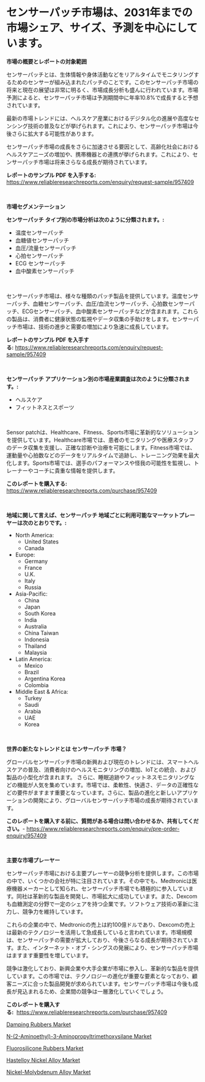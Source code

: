 <p><h1>センサーパッチ市場は、2031年までの市場シェア、サイズ、予測を中心にしています。</h1></p><p><strong>市場の概要とレポートの対象範囲</strong></p>
<p><p>センサーパッチとは、生体情報や身体活動などをリアルタイムでモニタリングするためのセンサーが組み込まれたパッチのことです。このセンサーパッチ市場の将来と現在の展望は非常に明るく、市場成長分析も盛んに行われています。市場予測によると、センサーパッチ市場は予測期間中に年率10.8%で成長すると予想されています。</p><p>最新の市場トレンドには、ヘルスケア産業におけるデジタル化の進展や高度なセンシング技術の普及などが挙げられます。これにより、センサーパッチ市場は今後さらに拡大する可能性があります。</p><p>センサーパッチ市場の成長をさらに加速させる要因として、高齢化社会におけるヘルスケアニーズの増加や、携帯機器との連携が挙げられます。これにより、センサーパッチ市場は将来さらなる成長が期待されています。</p></p>
<p><strong>レポートのサンプル PDF を入手する:</strong> <a href="https://www.reliableresearchreports.com/enquiry/request-sample/957409">https://www.reliableresearchreports.com/enquiry/request-sample/957409</a></p>
<p>&nbsp;</p>
<p><strong>市場セグメンテーション</strong></p>
<p><strong>センサーパッチ タイプ別の市場分析は次のように分類されます。:</strong></p>
<p><ul><li>温度センサーパッチ</li><li>血糖値センサーパッチ</li><li>血圧/流量センサーパッチ</li><li>心拍センサーパッチ</li><li>ECG センサーパッチ</li><li>血中酸素センサーパッチ</li></ul></p>
<p>&nbsp;</p>
<p><p>センサーパッチ市場は、様々な種類のパッチ製品を提供しています。温度センサーパッチ、血糖センサーパッチ、血圧/血流センサーパッチ、心拍数センサーパッチ、ECGセンサーパッチ、血中酸素センサーパッチなどが含まれます。これらの製品は、消費者に健康状態の監視やデータ収集の手助けをします。センサーパッチ市場は、技術の進歩と需要の増加により急速に成長しています。</p></p>
<p><strong>レポートのサンプル PDF を入手する:</strong>&nbsp;<a href="https://www.reliableresearchreports.com/enquiry/request-sample/957409">https://www.reliableresearchreports.com/enquiry/request-sample/957409</a></p>
<p>&nbsp;</p>
<p><strong> センサーパッチ アプリケーション別の市場産業調査は次のように分類されます。:</strong></p>
<p><ul><li>ヘルスケア</li><li>フィットネスとスポーツ</li></ul></p>
<p>&nbsp;</p>
<p><p>Sensor patchは、Healthcare、Fitness、Sports市場に革新的なソリューションを提供しています。Healthcare市場では、患者のモニタリングや医療スタッフのデータ収集を支援し、正確な診断や治療を可能にします。Fitness市場では、運動量や心拍数などのデータをリアルタイムで追跡し、トレーニング効果を最大化します。Sports市場では、選手のパフォーマンスや怪我の可能性を監視し、トレーナーやコーチに貴重な情報を提供します。</p></p>
<p><strong>このレポートを購入する:</strong>&nbsp; <a href="https://www.reliableresearchreports.com/purchase/957409">https://www.reliableresearchreports.com/purchase/957409</a></p>
<p>&nbsp;</p>
<p><strong>地域に関して言えば、センサーパッチ 地域ごとに利用可能なマーケットプレーヤーは次のとおりです。:</strong></p>
<p><ul>
    <li>
        North America:
        <ul>
            <li>United States</li>
            <li>Canada</li>
        </ul>
    </li>
    <li>
        Europe:
        <ul>
            <li>Germany</li>
            <li>France</li>
            <li>U.K.</li>
            <li>Italy</li>
            <li>Russia</li>
        </ul>
    </li>
    <li>
        Asia-Pacific:
        <ul>
            <li>China</li>
            <li>Japan</li>
            <li>South Korea</li>
            <li>India</li>
            <li>Australia</li>
            <li>China Taiwan</li>
            <li>Indonesia</li>
            <li>Thailand</li>
            <li>Malaysia</li>
        </ul>
    </li>
    <li>
        Latin America:
        <ul>
            <li>Mexico</li>
            <li>Brazil</li>
            <li>Argentina Korea</li>
            <li>Colombia</li>
        </ul>
    </li>
    <li>
        Middle East & Africa:
        <ul>
            <li>Turkey</li>
            <li>Saudi</li>
            <li>Arabia</li>
            <li>UAE</li>
            <li>Korea</li>
        </ul>
    </li>
    </ul></p>
<p>&nbsp;</p>
<p><strong>世界の新たなトレンドとは センサーパッチ 市場？</strong></p>
<p><p>グローバルセンサーパッチ市場の新興および現在のトレンドには、スマートヘルスケアの普及、消費者向けのヘルスモニタリングの増加、IoTとの統合、および製品の小型化が含まれます。 さらに、睡眠追跡やフィットネスモニタリングなどの機能が人気を集めています。市場では、柔軟性、快適さ、データの正確性などの要件がますます重要となっています。さらに、製品の進化と新しいアプリケーションの開発により、グローバルセンサーパッチ市場の成長が期待されています。</p></p>
<p><strong>このレポートを購入する前に、質問がある場合は問い合わせるか、共有してください。</strong>- <a href="https://www.reliableresearchreports.com/enquiry/pre-order-enquiry/957409">https://www.reliableresearchreports.com/enquiry/pre-order-enquiry/957409</a></p>
<p>&nbsp;</p>
<p><strong>主要な市場プレーヤー</strong></p>
<p><p>センサーパッチ市場における主要プレーヤーの競争分析を提供します。この市場の中で、いくつかの会社が特に注目されています。その中でも、Medtronicは医療機器メーカーとして知られ、センサーパッチ市場でも積極的に参入しています。同社は革新的な製品を開発し、市場拡大に成功しています。また、Dexcomも血糖測定の分野で一定のシェアを持つ企業です。ソフトウェア技術の革新に注力し、競争力を維持しています。</p><p>これらの企業の中で、Medtronicの売上は約100億ドルであり、Dexcomの売上は最新のテクノロジーを活用して急成長していると言われています。市場規模は、センサーパッチの需要が拡大しており、今後さらなる成長が期待されています。また、インターネット・オブ・シングスの発展により、センサーパッチ市場はますます重要性を増しています。</p><p>競争は激化しており、新興企業や大手企業が市場に参入し、革新的な製品を提供しています。この市場では、テクノロジーの進化が重要な要素となっており、顧客ニーズに合った製品開発が求められています。センサーパッチ市場は今後も成長が見込まれるため、企業間の競争は一層激化していくでしょう。</p></p>
<p><strong>このレポートを購入する:</strong>&nbsp;&nbsp;<a href="https://www.reliableresearchreports.com/purchase/957409">https://www.reliableresearchreports.com/purchase/957409</a></p>
<p><p><a href="https://shimmer-gardenia-37a.notion.site/Damping-Rubbers-Market-Size-Reflecting-a-Forecast-Till-2031-Market-By-Type-By-Application-and-By-G-372d69ae9b8b41b29b0c557f308ee6d3">Damping Rubbers Market</a></p><p><a href="https://cute-banjo-8ca.notion.site/N-2-Aminoethyl-3-Aminopropyltrimethoxysilane-Market-Size-Growth-and-Forecast-from-2024-2031-d4f80146908045bd97b067086f45a470">N-(2-Aminoethyl)-3-Aminopropyltrimethoxysilane Market</a></p><p><a href="https://meowing-lemming-dd3.notion.site/Fluorosilicone-Rubbers-Market-Size-Market-Share-and-Global-Market-Analysis-Report-2024-2031-e15f0a77848949f982b99bb2139a1599">Fluorosilicone Rubbers Market</a></p><p><a href="https://view.publitas.com/reportprime-1/hastelloy-nickel-alloy-market-analysis-and-market-size-global-industry-overview-market-segmentation-and-forecast-2024-to-2031/">Hastelloy Nickel Alloy Market</a></p><p><a href="https://view.publitas.com/reportprime-1/nickel-molybdenum-alloy-market-size-reflecting-a-forecast-till-2031-market-by-type-by-application-and-by-geography/">Nickel-Molybdenum Alloy Market</a></p></p>
